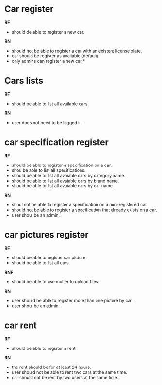 # Car register

**RF**
- should de able to register a new car.

**RN** 
- should not be able to register a car with an existent license plate.
- car should be register as available (default).
- only admins can register a new car.*

# Cars lists

**RF**
- should be able to list all available cars.

**RN**
- user does not need to be logged in.

# car specification register

**RF**
- should be able to register a specification on a car.
- shou be able to list all specifications.
- should be able to list all avaiable cars by category name.
- should be able to list all avaiable cars by brand name.
- should be able to list all avaiable cars by car name.

**RN**
- shoul not be able to register a specification on a non-registered car.
- should not be able to register a specification that already exists on a car.
- user shoul be an admin.

# car pictures register 

**RF**
- should be able to register car picture.
- should be able to list all cars.

**RNF**
- should be able to use multer to upload files.

**RN**
- user should be able to register more than one picture by car.
- user shoul be an admin.

# car rent

**RF**
- should be able to register a rent

**RN**
- the rent should be for at least 24 hours.
- user should not be able to rent two cars at the same time.
- car should not be rent by two users at the same time.

